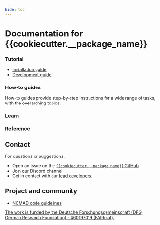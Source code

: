```yaml
---
hide: toc
---
```


# Documentation for {{cookiecutter.__package_name}}

<div markdown="block" class="home-grid">
<div markdown="block">

### Tutorial

- [Installation guide](tutorial/installation.md)
- [Development guide](tutorial/contributing.md)

</div>
<div markdown="block">

### How-to guides

How-to guides provide step-by-step instructions for a wide range of tasks, with the overarching topics:

</div>

<div markdown="block">

### Learn

</div>
<div markdown="block">

### Reference

</div>
</div>

<h2> Contact </h2>

For questions or suggestions:

- Open an issue on the [`{{cookiecutter.__package_name}}` GitHub](https://github.com/FAIRmat-NFDI/{{cookiecutter.__package_name}}/issues)
- Join our [Discord channel](https://discord.gg/Gyzx3ukUw8)
- Get in contact with our [lead developers](contact.md).

<h2>Project and community</h2>

- [NOMAD code guidelines](https://nomad-lab.eu/prod/v1/staging/docs/reference/code_guidelines.html)

[The work is funded by the Deutsche Forschungsgemeinschaft (DFG, German Research Foundation) - 460197019 (FAIRmat).](https://gepris.dfg.de/gepris/projekt/460197019?language=en)

